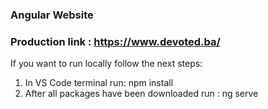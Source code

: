 ### Angular Website 

### Production link : https://www.devoted.ba/

If you want to run locally follow the next steps:

1. In VS Code terminal run:  npm install
2. After all packages have been downloaded run : ng serve
